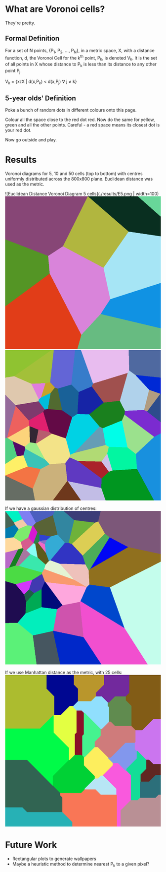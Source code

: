 # What are Voronoi cells?
They're pretty.
## Formal Definition
For a set of N points, {P<sub>1</sub>, P<sub>2</sub>, ..., P<sub>N</sub>}, in a metric space, X, with a distance function, d, the Voronoi Cell for the k<sup>th</sup> point, P<sub>k</sub>, is denoted V<sub>k</sub>. It is the set of all points in X whose distance to P<sub>k</sub> is less than its distance to any other point P<sub>j</sub>.

V<sub>k</sub> = {xϵX | d(x,P<sub>k</sub>) < d(x,P<sub>j</sub>) ∀ j ≠ k}

## 5-year olds' Definition
Poke a bunch of random dots in different colours onto this page.

Colour all the space close to the red dot red. Now do the same for yellow, green and all the other points. Careful - a red space means its closest dot is your red dot.

Now go outside and play.

# Results
Voronoi diagrams for 5, 10 and 50 cells (top to bottom) with centres uniformly distributed across the 800x800 plane. Euclidean distance was used as the metric.

![Euclidean Distance Voronoi Diagram 5 cells](./results/E5.png | width=100)
![Euclidean Distance Voronoi Diagram 10 cells](./results/E10.png)
![Euclidean Distance Voronoi Diagram 50 cells](./results/E50.png)

If we have a gaussian distribution of centres:
![Euclidean Distance Gausian Voronoi Diagram 50 cells](./results/E50G.png)

If we use Manhattan distance as the metric, with 25 cells:
![Manhattan Distance Voronoi Diagram 50 cells](./results/M25.png)

# Future Work
* Rectangular plots to generate wallpapers
* Maybe a heuristic method to determine nearest P<sub>k</sub> to a given pixel?